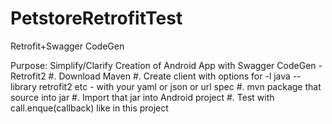 # PetstoreRetrofitTest
Retrofit+Swagger CodeGen

Purpose: Simplify/Clarify Creation of Android App with Swagger CodeGen - Retrofit2
#.  Download Maven
#.  Create client with options for -l java --library retrofit2 etc - with your yaml or json or url spec
#.  mvn package that source into jar
#.  Import that jar into Android project
#.  Test with call.enque(callback) like in this project

